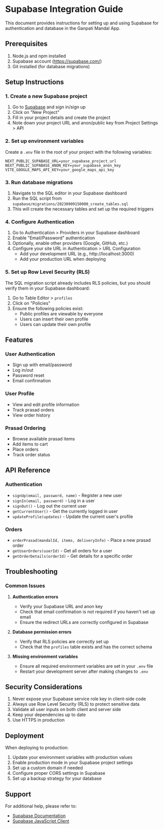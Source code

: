 # Supabase Integration Guide

This document provides instructions for setting up and using Supabase for authentication and database in the Ganpati Mandal App.

## Prerequisites

1. Node.js and npm installed
2. Supabase account (https://supabase.com/)
3. Git installed (for database migrations)

## Setup Instructions

### 1. Create a new Supabase project

1. Go to [Supabase](https://supabase.com/) and sign in/sign up
2. Click on "New Project"
3. Fill in your project details and create the project
4. Note down your project URL and anon/public key from Project Settings > API

### 2. Set up environment variables

Create a `.env` file in the root of your project with the following variables:

```env
NEXT_PUBLIC_SUPABASE_URL=your_supabase_project_url
NEXT_PUBLIC_SUPABASE_ANON_KEY=your_supabase_anon_key
VITE_GOOGLE_MAPS_API_KEY=your_google_maps_api_key
```

### 3. Run database migrations

1. Navigate to the SQL editor in your Supabase dashboard
2. Run the SQL script from `supabase/migrations/20230909150000_create_tables.sql`
3. This will create the necessary tables and set up the required triggers

### 4. Configure Authentication

1. Go to Authentication > Providers in your Supabase dashboard
2. Enable "Email/Password" authentication
3. Optionally, enable other providers (Google, GitHub, etc.)
4. Configure your site URL in Authentication > URL Configuration
   - Add your development URL (e.g., http://localhost:3000)
   - Add your production URL when deploying

### 5. Set up Row Level Security (RLS)

The SQL migration script already includes RLS policies, but you should verify them in your Supabase dashboard:

1. Go to Table Editor > `profiles`
2. Click on "Policies"
3. Ensure the following policies exist:
   - Public profiles are viewable by everyone
   - Users can insert their own profile
   - Users can update their own profile

## Features

### User Authentication
- Sign up with email/password
- Log in/out
- Password reset
- Email confirmation

### User Profile
- View and edit profile information
- Track prasad orders
- View order history

### Prasad Ordering
- Browse available prasad items
- Add items to cart
- Place orders
- Track order status

## API Reference

### Authentication

- `signUp(email, password, name)` - Register a new user
- `signIn(email, password)` - Log in a user
- `signOut()` - Log out the current user
- `getCurrentUser()` - Get the currently logged in user
- `updateProfile(updates)` - Update the current user's profile

### Orders

- `orderPrasad(mandalId, items, deliveryInfo)` - Place a new prasad order
- `getUserOrders(userId)` - Get all orders for a user
- `getOrderDetails(orderId)` - Get details for a specific order

## Troubleshooting

### Common Issues

1. **Authentication errors**
   - Verify your Supabase URL and anon key
   - Check that email confirmation is not required if you haven't set up email
   - Ensure the redirect URLs are correctly configured in Supabase

2. **Database permission errors**
   - Verify that RLS policies are correctly set up
   - Check that the `profiles` table exists and has the correct schema

3. **Missing environment variables**
   - Ensure all required environment variables are set in your `.env` file
   - Restart your development server after making changes to `.env`

## Security Considerations

1. Never expose your Supabase service role key in client-side code
2. Always use Row Level Security (RLS) to protect sensitive data
3. Validate all user inputs on both client and server side
4. Keep your dependencies up to date
5. Use HTTPS in production

## Deployment

When deploying to production:

1. Update your environment variables with production values
2. Enable production mode in your Supabase project settings
3. Set up a custom domain if needed
4. Configure proper CORS settings in Supabase
5. Set up a backup strategy for your database

## Support

For additional help, please refer to:
- [Supabase Documentation](https://supabase.com/docs)
- [Supabase JavaScript Client](https://supabase.com/docs/reference/javascript/initializing)
